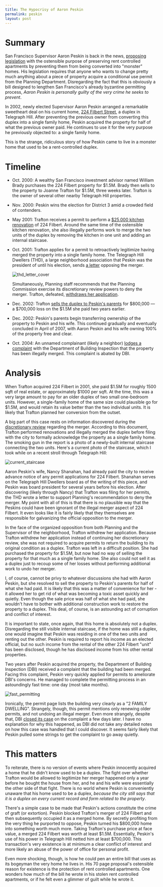 ```yaml
---
title: The Hypocrisy of Aaron Peskin
permalink: peskin
layout: post
---
```


# Summary

San Francisco Supervisor Aaron Peskin is back in the news, [proposing legislation][1] with the ostensible purpose of preserving rent controlled apartments by preventing them from being converted into "monster" homes. His legislation requires that anyone who wants to change pretty much anything about a piece of property acquire a conditional use permit from the Planning Department. Disregarding the fact that this is obviously a bill designed to lengthen San Francisco's already byzantine permitting process, _Aaron Peskin is personally guilty of the very crime he seeks to prevent_.

In 2002, newly elected Supervisor Aaron Peskin arranged a remarkable sweetheart deal on his current home, [224 Filbert Street][2], a duplex in Telegraph Hill. After preventing the previous owner from converting this duplex into a single family home, Peskin acquired the property for half of what the previous owner paid. He continues to use it for the very purpose he previously objected to: a single family home.

This is the strange, ridiculous story of how Peskin came to live in a monster home that used to be a rent-controlled duplex.

# Timeline

- Oct. 2000: A wealthy San Francisco investment advisor named William Brady purchases the 224 Filbert property for $1.5M. Brady then sells to the property to Joanne Trafton for $1.5M, three weeks later. Trafton is the owner of several other nearby Telegraph Hill properties.

- Nov. 2000: Peskin wins the election for District 3 amid a crowded field of contenders.

- May 2001: Trafton receives a permit to perform a [\$25,000 kitchen renovation](http://dbiweb.sfgov.org/dbipts/default.aspx?page=Permit&PermitNumber=200105219674&Stepin=1) of 224 Filbert. Around the same time of the ostensible kitchen renovation, she also illegally performs work to merge the two units of the duplex by removing the kitchen in one unit and adding an internal staircase.

- Oct. 2001: Trafton applies for a permit to retroactively legitimize having merged the property into a single family home. The Telegraph Hill Dwellers (THD), a large neighborhood association that Peskin was the president of until his election, sends [a letter][3] opposing the merger.

  ![thd_letter_cover](/public/peskin/thd_letter_cover.jpg "The first page of THD's letter to Planning")

  Simultaneously, Planning staff recommends that the Planning Commission exercise its discretionary review powers to deny the merger. Trafton, defeated, [withdraws her application][6].

- Dec. 2002: Trafton [sells the duplex to Peskin's parents][4] for $800,000 — a $700,000 loss on the \$1.5M she paid two years earlier.

- Dec. 2002: Peskin's parents begin transferring ownership of the property to Peskin and his wife. This continued gradually and eventually concluded in April of 2007, with Aaron Peskin and his wife owning 100% of the property free and clear.

- Oct. 2004: An unnamed complainant (likely a neighbor) [lodges a complaint][7] with the Department of Building Inspection that the property has been illegally merged. This complaint is abated by DBI.

# Analysis

When Trafton acquired 224 Filbert in 2001, she paid $1.5M for roughly 1500 sqft of real estate, or approximately $1000 per sqft. At the time, this was a very large amount to pay for an older duplex of two small one-bedroom units. However, a single-family home of the same size could plausible go for \$1.5M, and would retain its value better than the two individual units. It is likely that Trafton planned her conversion from the outset.

A big part of this case rests on information discovered during the [discretionary review][8] regarding the merger. According to this document, Trafton performed renovations and illegally merged the duplex before filing with the city to formally acknowledge the property as a single family home. The smoking gun in the report is a photo of a newly-built internal staircase connecting the two units. Here's a current photo of the staircase, which I took while on a recent stroll through Telegraph Hill:

![current_staircase](/public/peskin/current_staircase.jpg "A photo of Peskin's internal staircase, circa December 2018")

Aaron Peskin's wife, Nancy Shanahan, had already paid the city to receive advance notice of any permit applications for 224 Filbert. Shanahan serves on the Telegraph Hill Dwellers board as of the writing of this piece, and Peskin was board president for several years before his election. After discovering (likely through Nancy) that Trafton was filing for her permits, the THD wrote a letter to support Planning's recommendation to deny the merger. My point with all of this is that there is no plausible way that the Peskins could have been ignorant of the illegal merger aspect of 224 Filbert. It even looks like it is fairly likely that they themselves are responsible for galvanizing the official opposition to the merger.

In the face of the organized opposition from both Planning and the Supervisor of the neighborhood, Trafton withdrew her application. Because Trafton withdrew her application instead of continuing her discretionary review, she was not required to acquire permits to return the building to its original condition as a duplex. Trafton was left in a difficult position. She had purchased the property for \$1.5M, but now had no way of selling the property for that much as a single family home. She also could not sell it as a duplex just to recoup some of her losses without performing additional work to undo her merger.

I, of course, cannot be privy to whatever discussions she had with Aaron Peskin, but she resolved to sell the property to Peskin's parents for half of what she had paid. It is likely that this was a matter of convenience for her - it allowed her to get rid of what was becoming a toxic asset quickly and quietly. Even though the sale price was half of what she had paid, she wouldn't have to bother with additional construction work to restore the property to a duplex. This deal, of course, is an astounding act of corruption and conflict of interest.

It is important to state, once again, that this home is absolutely not a duplex. Disregarding the still visible internal staircase, if the home was still a duplex, one would imagine that Peskin was residing in one of the two units and renting out the other. Peskin is required to report his income as an elected official, but no such income from the rental of the other 224 Filbert "unit" has been disclosed, though he has disclosed income from his other rental properties.

Two years after Peskin acquired the property, the Department of Building Inspection (DBI) received a complaint that the building had been merged. Facing this complaint, Peskin very quickly applied for permits to ameliorate DBI's concerns. He managed to complete the permitting process in an astoundingly fast time: one day (most take months).

![fast_permitting](/public/peskin/fast_permitting.png "Same-day service!")

Ironically, the permit page lists the building very clearly as a "2 FAMILY DWELLING". Strangely, though, this permit mentions only renewing older permits, and not undoing an illegal merger. Even more strangely, despite that, DBI [closed its case][7] on the complaint a few days later. I have no explanation for why this happened, as DBI did not take any detailed notes on how this case was handled that I could discover. It seems fairly likely that Peskin pulled some strings to get the complaint to go away quietly.

# This matters

To reiterate, there is no version of events where Peskin innocently acquired a home that he didn't know used to be a duplex. The fight over whether Trafton would be allowed to legitimize her merger happened only a year before he bought the house from her, and he and his wife were essentially the other side of that fight. There is no world where Peskin is conveniently unaware that his home used to be a duplex, _because the city still says that it is a duplex on every current record and form related to the property_.

There's a simple case to be made that Peskin's actions constitute the crime of graft (or extortion). Peskin blocked Trafton's merger of 224 Filbert and then subsequently occupied it as a merged home. By secretly profiting from the very thing he purported to oppose, Peskin turned his $800,000 home into something worth much more. Taking Trafton's purchase price at face value, a merged 224 Filbert was worth at least $1.5M. Essentially, Peskin's use of his power in Telegraph Hill netted him at least \$700,000. This transaction's very existence is at minimum a clear conflict of interest and more likely an abuse of the power of office for personal profit.

Even more shocking, though, is how he could pen an entire bill that uses as its bogeyman the very home he lives in. His 70 page proposal's ostensible reason for existence is the protection of rent controlled apartments. One wonders how much of the bill he wrote in his stolen rent controlled apartments, or if he felt even a glimmer of guilt while he wrote it.

[1]: https://www.sfchronicle.com/bayarea/article/Builders-take-wrecking-ball-to-Supervisor-14026933.php?psid=btoj4
[2]: https://sfplanninggis.org/pim/?tab=Property&search=224+filbert
[3]: /public/peskin/thd_letter.pdf
[4]: /public/peskin/trafton_to_peskins_deed.pdf
[5]: /public/peskin/224_filbert_discretionary_review.pdf
[6]: /public/peskin/trafton_withdrawl.pdf
[7]: http://dbiweb.sfgov.org/dbipts/default.aspx?page=AddressComplaint&ComplaintNo=200454815&Stepin=1
[8]: /public/peskin/224_filbert_discretionary_review.pdf
